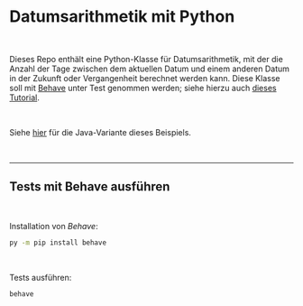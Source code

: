 # Datumsarithmetik mit Python #

<br>

Dieses Repo enthält eine Python-Klasse für Datumsarithmetik, mit der die Anzahl der Tage zwischen 
dem aktuellen Datum und einem anderen Datum in der Zukunft oder Vergangenheit berechnet werden kann.
Diese Klasse soll mit [Behave](https://pypi.org/project/behave/) unter Test genommen werden; 
siehe hierzu auch [dieses Tutorial](https://pyquesthub.com/enhancing-test-automation-with-cucumber-in-python).

<br>

Siehe [hier](https://github.com/MDecker-MobileComputing/Maven_Cucumber_Datumsarithmetik) für die Java-Variante
dieses Beispiels.

<br>

----

## Tests mit Behave ausführen ##

<br>

Installation von *Behave*:
```cmd
py -m pip install behave
```

<br>

Tests ausführen:

```cmd
behave
```

<br>

